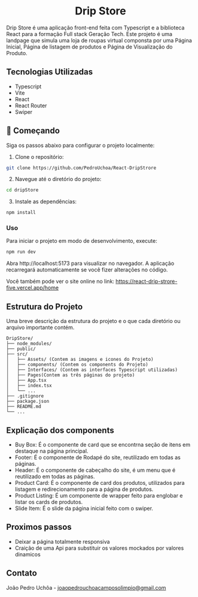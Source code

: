 <h1 align="center"> Drip Store </h1>
Drip Store é uma aplicação front-end feita com Typescript e a biblioteca React para a formação Full stack Geração Tech. Este projeto é uma landpage que simula uma loja de roupas virtual componsta por uma Página Inicial, Página de listagem de produtos e Página de Visualização do Produto.

## Tecnologias Utilizadas
- Typescript
- Vite
- React
- React Router
- Swiper

## 🚀 Começando
Siga os passos abaixo para configurar o projeto localmente:

1. Clone o repositório:

 ```bash
 git clone https://github.com/PedroUchoa/React-DripStrore
```

2. Navegue até o diretório do projeto:

 ```bash
 cd dripStore
```

3. Instale as dependências:

 ```bash
 npm install
```

### Uso
Para iniciar o projeto em modo de desenvolvimento, execute:

 ```bash
 npm run dev
```

Abra http://localhost:5173 para visualizar no navegador. A aplicação recarregará automaticamente se você fizer alterações no código.

Você também pode ver o site online no link: https://react-drip-strore-five.vercel.app/home

## Estrutura do Projeto
Uma breve descrição da estrutura do projeto e o que cada diretório ou arquivo importante contém.
```text
DripStore/
├── node_modules/
├── public/
├── src/
│   ├── Assets/ (Contem as imagens e icones do Projeto)
│   ├── components/ (Contem os components do Projeto)
│   ├── Interfaces/ (Contem as interfaces Typescript utilizadas)
│   ├── Pages(Contem as três páginas do projeto)
│   ├── App.tsx
│   ├── index.tsx
│   └── ...
├── .gitignore
├── package.json
├── README.md
└── ...
```

## Explicação dos components
- Buy Box: É o componente de card que se encontrna seção de itens em destaque na página principal.
- Footer: É o componente de Rodapé do site, reutilizado em todas as páginas.
- Header: É o componente de cabeçalho do site, é um menu que é reutilizado em todas as páginas.
- Product Card: É o componente de card dos produtos, utilizados para listagem e redirecionamento para a página de produtos.
- Product Listing: É um componente de wrapper feito para englobar e listar os cards de produtos.
- Slide Item: É o slide da página inicial feito com o swiper.

## Proximos passos
- Deixar a página totalmente responsiva
- Craição de uma Api para substituir os valores mockados por valores dinamicos 

## Contato

João Pedro Uchôa - joaopedrouchoacamposolimpio@gmail.com


